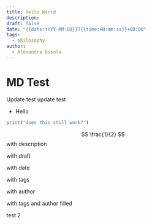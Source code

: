 ```yaml
---
title: Hello World
description: 
draft: false
date: "{{date:YYYY-MM-DD}}T{{time:HH:mm:ss}}+00:00"
tags:
  - philosophy
author:
  - Alexandra Ossola
---
```


# MD Test


Update test update test
- Hello
```python
print("does this still work?")
```

$$ \frac{1}{2} $$
with description

with draft

with date

with tags

with author

with tags and author filled

test 2